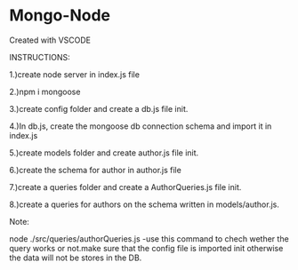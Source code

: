 # Mongo-Node
Created with VSCODE

INSTRUCTIONS:

1.)create node server in index.js file

2.)npm i mongoose

3.)create config folder and create a db.js file init.

4.)In db.js, create the mongoose db connection schema and import it in  index.js 

5.)create models folder and create author.js file init.

6.)create the schema for author in author.js file

7.)create a queries folder and create a AuthorQueries.js file init.

8.)create a queries for authors on the schema written in models/author.js.

Note:

node ./src/queries/authorQueries.js -use this command to chech wether the query works or not.make sure that the config file is imported init otherwise the data will not be stores in the DB.




